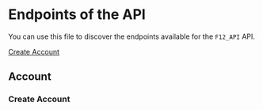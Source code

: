 # Endpoints of the API

You can use this file to discover the endpoints available for the `F12_API` API.

[Create Account](#create-account)

## Account

### Create Account